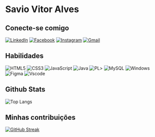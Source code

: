 
# Savio Vitor Alves

## Conecte-se comigo
[![LinkedIn](https://img.shields.io/badge/LinkedIn-0077B5?style=for-the-badge&logo=linkedin&logoColor=white)](https://www.linkedin.com/in/savio-vitor-alves-490a75288/)
[![Facebook](https://img.shields.io/badge/Facebook-1877F2?style=for-the-badge&logo=facebook&logoColor=white)](https://www.facebook.com/saviovitoralves/) 
[![Instagram](https://img.shields.io/badge/-Instagram-%23E4405F?style=for-the-badge&logo=instagram&logoColor=white)](https://www.instagram.com/saviovitoralves/)
[![Gmail](https://img.shields.io/badge/Gmail-333333?style=for-the-badge&logo=gmail&logoColor=red)](mailto:saviovitor2@gmail.com)
## Habilidades
![HTML5](https://img.shields.io/badge/HTML5-E34F26?style=for-the-badge&logo=html5&logoColor=white)
![CSS3](https://img.shields.io/badge/CSS3-1572B6?style=for-the-badge&logo=css3&logoColor=white)
![JavaScript](https://img.shields.io/badge/JavaScript-F7DF1E?style=for-the-badge&logo=javascript&logoColor=black)
![Java](https://img.shields.io/badge/java-%23ED8B00.svg?style=for-the-badge&logo=openjdk&logoColor=white)
![PL](https://img.shields.io/badge/PL%2FSQL-FFFFFF?style=for-the-badge&logo=oracle&logoColor=FF0000&labelColor=FFFFFF&color=FF0000)>
![MySQL](https://img.shields.io/badge/MySQL-00000F?style=for-the-badge&logo=mysql&logoColor=white)
![Windows](https://img.shields.io/badge/Windows-000?style=for-the-badge&logo=windows&logoColor=2CA5E0)
![Figma](https://img.shields.io/badge/Figma-696969?style=for-the-badge&logo=figma&logoColor=figma)
![Vscode](https://img.shields.io/badge/Vscode-007ACC?style=for-the-badge&logo=visual-studio-code&logoColor=white)
##  Github Stats
![Top Langs](https://github-readme-stats-git-masterrstaa-rickstaa.vercel.app/api/top-langs/?username=SavioVitorAlves&bg_color=000&border_color=30A3DC&title_color=E94D5F&text_color=FFF)
## Minhas contribuições
[![GitHub Streak](https://streak-stats.demolab.com/?user=SavioVitorAlves&theme=bear&background=000&border=30A3DC&dates=FFF)](https://git.io/streak-stats)
